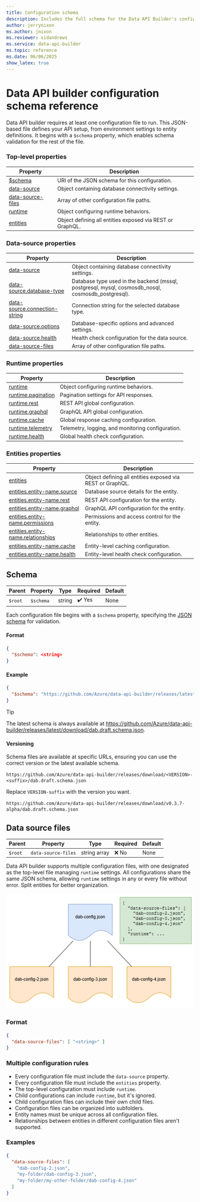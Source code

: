 ```yaml
---
title: Configuration schema
description: Includes the full schema for the Data API Builder's configuration file with details for each property.
author: jerrynixon
ms.author: jnixon
ms.reviewer: sidandrews
ms.service: data-api-builder
ms.topic: reference
ms.date: 06/06/2025
show_latex: true
---
```


# Data API builder configuration schema reference

Data API builder requires at least one configuration file to run. This JSON-based file defines your API setup, from environment settings to entity definitions. It begins with a `$schema` property, which enables schema validation for the rest of the file.

### Top-level properties

|Property|Description|
|-|-|
|[$schema](#schema)|URI of the JSON schema for this configuration.|
|[data-source](data-source.md#data-source-1)|Object containing database connectivity settings.|
|[data-source-files](#data-source-files)|Array of other configuration file paths.|
|[runtime](runtime.md#runtime)|Object configuring runtime behaviors.|
|[entities](entities.md#entities)|Object defining all entities exposed via REST or GraphQL.|

### Data-source properties

|Property|Description|
|-|-|
|[data-source](data-source.md#data-source-1)|Object containing database connectivity settings.|
|[data-source.database-type](data-source.md#data-source-1)|Database type used in the backend (mssql, postgresql, mysql, cosmosdb_nosql, cosmosdb_postgresql).|
|[data-source.connection-string](data-source.md#data-source-1)|Connection string for the selected database type.|
|[data-source.options](data-source.md#data-source-1)|Database-specific options and advanced settings.|
|[data-source.health](data-source.md#health-data-source)|Health check configuration for the data source.|
|[data-source-files](#data-source-files)|Array of other configuration file paths.|

### Runtime properties

|Property|Description|
|-|-|
|[runtime](runtime.md#runtime)|Object configuring runtime behaviors.|
|[runtime.pagination](runtime.md#pagination-runtime)|Pagination settings for API responses.|
|[runtime.rest](runtime.md#rest-runtime)|REST API global configuration.|
|[runtime.graphql](runtime.md#graphql-runtime)|GraphQL API global configuration.|
|[runtime.cache](runtime.md#cache-runtime)|Global response caching configuration.|
|[runtime.telemetry](runtime.md#telemetry-runtime)|Telemetry, logging, and monitoring configuration.|
|[runtime.health](runtime.md#health-runtime)|Global health check configuration.|

### Entities properties

|Property|Description|
|-|-|
|[entities](entities.md#entities)|Object defining all entities exposed via REST or GraphQL.|
|[entities.entity-name.source](entities.md#source-entity-name-entities)|Database source details for the entity.|
|[entities.entity-name.rest](entities.md#rest-entity-name-entities)|REST API configuration for the entity.|
|[entities.entity-name.graphql](entities.md#graphql)|GraphQL API configuration for the entity.|
|[entities.entity-name.permissions](entities.md#permissions-entity-name-entities)|Permissions and access control for the entity.|
|[entities.entity-name.relationships](entities.md#relationships-entity-name-entities)|Relationships to other entities.|
|[entities.entity-name.cache](entities.md#cache-entity-name-entities)|Entity-level caching configuration.|
|[entities.entity-name.health](entities.md#health-entity-name-entities)|Entity-level health check configuration.|

## Schema

| Parent | Property | Type | Required | Default |
|-|-|-|-|-
|`$root` | `$schema` | string | ✔️ Yes | None |

Each configuration file begins with a `$schema` property, specifying the [JSON schema](https://code.visualstudio.com/Docs/languages/json#_json-schemas-and-settings) for validation.

#### Format

```json
{
  "$schema": <string>
}
```

#### Example
```json
{
  "$schema": "https://github.com/Azure/data-api-builder/releases/latest/download/dab.draft.schema.json"
}
```

> [!TIP]
> The latest schema is always available at <https://github.com/Azure/data-api-builder/releases/latest/download/dab.draft.schema.json>.

#### Versioning

Schema files are available at specific URLs, ensuring you can use the correct version or the latest available schema.

```https
https://github.com/Azure/data-api-builder/releases/download/<VERSION>-<suffix>/dab.draft.schema.json
```

Replace `VERSION-suffix` with the version you want.

```https
https://github.com/Azure/data-api-builder/releases/download/v0.3.7-alpha/dab.draft.schema.json
```

## Data source files

| Parent | Property | Type | Required | Default |
| - | - | - | - | - |
| `$root` | `data-source-files` | string array | ❌ No | None |

Data API builder supports multiple configuration files, with one designated as the top-level file managing `runtime` settings. All configurations share the same JSON schema, allowing `runtime` settings in any or every file without error. Split entities for better organization.

![Diagram of multiple configuration files referenced as an array within a single configuration file.](media/index/data-source-files.png)

### Format

```json
{
  "data-source-files": [ "<string>" ]
}
```

### Multiple configuration rules

* Every configuration file must include the `data-source` property.
* Every configuration file must include the `entities` property.
* The top-level configuration must include `runtime`.
* Child configurations can include `runtime`, but it's ignored.
* Child configuration files can include their own child files.
* Configuration files can be organized into subfolders.
* Entity names must be unique across all configuration files.
* Relationships between entities in different configuration files aren't supported.

### Examples

```json
{
  "data-source-files": [
    "dab-config-2.json",
    "my-folder/dab-config-3.json",
    "my-folder/my-other-folder/dab-config-4.json"
  ]
}
```